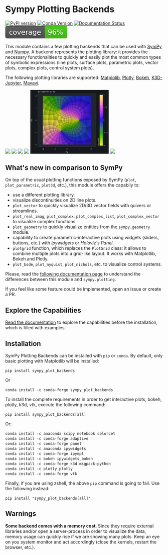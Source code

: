 # Sympy Plotting Backends

[![PyPI version](https://badge.fury.io/py/sympy-plot-backends.svg)](https://badge.fury.io/py/sympy-plot-backends)
[![Conda Version](https://img.shields.io/conda/vn/conda-forge/sympy_plot_backends.svg)](https://anaconda.org/conda-forge/sympy_plot_backends)
[![Documentation Status](https://readthedocs.org/projects/sympy-plot-backends/badge/?version=latest)](http://sympy-plot-backends.readthedocs.io/)
![Coverage](https://github.com/Davide-sd/sympy-plot-backends/blob/master/coverage.svg)


This module contains a few plotting backends that can be used with [SymPy](github.com/sympy/sympy) and [Numpy](https://github.com/numpy/numpy). A backend represents the plotting library: it provides the necessary functionalities to quickly and easily plot the most common types of symbolic expressions (line plots, surface plots, parametric plots, vector plots, complex plots, control system plots).

The following plotting libraries are supported: [Matplolib](https://matplotlib.org/), [Plotly](https://plotly.com/), [Bokeh](https://github.com/bokeh/bokeh), [K3D-Jupyter](https://github.com/K3D-tools/K3D-jupyter), [Mayavi](https://github.com/enthought/mayavi).

<div>
<img src="https://raw.githubusercontent.com/Davide-sd/sympy-plot-backends/master/imgs/iplot_bokeh.png" width=250/>
<img src="https://raw.githubusercontent.com/Davide-sd/sympy-plot-backends/master/imgs/plotly-vectors.png" width=250/>
<img src="https://raw.githubusercontent.com/Davide-sd/sympy-plot-backends/master/imgs/plotly_streamlines_2.png" width=250/>
<img src="https://raw.githubusercontent.com/Davide-sd/sympy-plot-backends/master/imgs/K3D-spherical-harmonics.png" width=250/>
<img src="https://raw.githubusercontent.com/Davide-sd/sympy-plot-backends/master/imgs/bokeh_domain_coloring.png" width=250/>
<img src="https://raw.githubusercontent.com/Davide-sd/sympy-plot-backends/master/imgs/k3d_domain_coloring.png" width=250/>
</div>


## What's new in comparison to SymPy

On top of the usual plotting functions exposed by SymPy (`plot`,
`plot_parametric`, `plot3d`, etc.), this module offers the capabily to:

* use a different plotting library.
* visualize discontinuities on 2D line plots.
* `plot_vector` to quickly visualize 2D/3D vector fields with quivers
  or streamlines.
* `plot_real_imag`, `plot_complex`, `plot_complex_list`, `plot_complex_vector`
  to visualize complex functions.
* `plot_geometry` to quickly visualize entities from the `sympy.geometry`
  module.
* capability to create parametric-interactive plots using widgets
  (sliders, buttons, etc.) with *ipywidgets* or *Holoviz's Panel*.
* `plotgrid` function, which replaces the `PlotGrid` class: it allows to
  combine multiple plots into a grid-like layout. It works with Matplotlib,
  Bokeh and Plotly.
* `plot_bode`, `plot_nyquist`, `plot_nichols`, etc. to visualize control systems.

Please, read the
[following documentation page](https://sympy-plot-backends.readthedocs.io/en/latest/overview.html#differences-with-sympy-plotting)
to understand the differences between this module and ``sympy.plotting``.

If you feel like some feature could be implemented, open an issue or create
a PR.


## Explore the Capabilities

[Read the documentation](https://sympy-plot-backends.readthedocs.io/) to 
explore the capabilities before the installation, which is filled with
examples.


## Installation

SymPy Plotting Backends can be installed with `pip` or `conda`. By default,
only basic plotting with Matplotlib will be installed:

```
pip install sympy_plot_backends
```

Or

```
conda install -c conda-forge sympy_plot_backends
```

To install the complete requirements in order to get interactive plots, bokeh,
plotly, k3d, vtk, execute the following command:

```
pip install sympy_plot_backends[all]
```

Or:

```
conda install -c anaconda scipy notebook colorcet
conda install -c conda-forge adaptive
conda install -c conda-forge panel
conda install -c anaconda ipywidgets
conda install -c conda-forge ipympl
conda install -c bokeh ipywidgets_bokeh
conda install -c conda-forge k3d msgpack-python
conda install -c plotly plotly
conda install -c conda-forge vtk
```

Finally, if you are using zshell, the above `pip` command is going to fail.
Use the following instead:

```
pip install "sympy_plot_backends[all]"
```
  

## Warnings

**Some backend comes with a memory cost**. Since they require external libraries and/or open a server-process in order to visualize the data, memory usage can quickly rise if we are showing many plots. Keep an eye on you system monitor and act accordingly (close the kernels, restart the browser, etc.).

